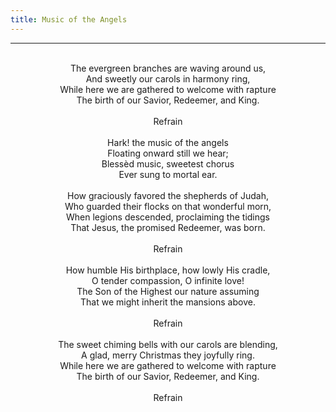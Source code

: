```yaml
---
title: Music of the Angels
---
```


---
<center>
<br/>
The evergreen branches are waving around us,<br/>
And sweetly our carols in harmony ring,<br/>
While here we are gathered to welcome with rapture<br/>
The birth of our Savior, Redeemer, and King.<br/>
<br/>
Refrain<br/>
<br/>
Hark! the music of the angels<br/>
Floating onward still we hear;<br/>
Blessèd music, sweetest chorus<br/>
Ever sung to mortal ear.<br/>
<br/>
How graciously favored the shepherds of Judah,<br/>
Who guarded their flocks on that wonderful morn,<br/>
When legions descended, proclaiming the tidings<br/>
That Jesus, the promised Redeemer, was born.<br/>
<br/>
Refrain<br/>
<br/>
How humble His birthplace, how lowly His cradle,<br/>
O tender compassion, O infinite love!<br/>
The Son of the Highest our nature assuming<br/>
That we might inherit the mansions above.<br/>
<br/>
Refrain<br/>
<br/>
The sweet chiming bells with our carols are blending,<br/>
A glad, merry Christmas they joyfully ring.<br/>
While here we are gathered to welcome with rapture<br/>
The birth of our Savior, Redeemer, and King.<br/>
<br/>
Refrain<br/>

</center>